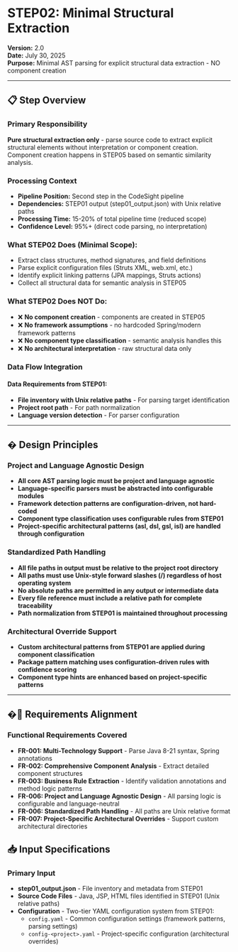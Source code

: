 # STEP02: Minimal Structural Extraction

**Version:** 2.0  
**Date:** July 30, 2025  
**Purpose:** Minimal AST parsing for explicit structural data extraction - NO component creation

---

## 📋 Step Overview

### **Primary Responsibility**
**Pure structural extraction only** - parse source code to extract explicit structural elements without interpretation or component creation. Component creation happens in STEP05 based on semantic similarity analysis.

### **Processing Context**
- **Pipeline Position:** Second step in the CodeSight pipeline  
- **Dependencies:** STEP01 output (step01_output.json) with Unix relative paths
- **Processing Time:** 15-20% of total pipeline time (reduced scope)
- **Confidence Level:** 95%+ (direct code parsing, no interpretation)

### **What STEP02 Does (Minimal Scope):**
- Extract class structures, method signatures, and field definitions
- Parse explicit configuration files (Struts XML, web.xml, etc.)
- Identify explicit linking patterns (JPA mappings, Struts actions)
- Collect all structural data for semantic analysis in STEP05

### **What STEP02 Does NOT Do:**
- ❌ **No component creation** - components are created in STEP05
- ❌ **No framework assumptions** - no hardcoded Spring/modern framework patterns
- ❌ **No component type classification** - semantic analysis handles this
- ❌ **No architectural interpretation** - raw structural data only

### **Data Flow Integration**

#### **Data Requirements from STEP01:**
- **File inventory with Unix relative paths** - For parsing target identification
- **Project root path** - For path normalization
- **Language version detection** - For parser configuration

---

## �️ Design Principles

### **Project and Language Agnostic Design**
- **All core AST parsing logic must be project and language agnostic**
- **Language-specific parsers must be abstracted into configurable modules**
- **Framework detection patterns are configuration-driven, not hard-coded**
- **Component type classification uses configurable rules from STEP01**
- **Project-specific architectural patterns (asl, dsl, gsl, isl) are handled through configuration**

### **Standardized Path Handling**
- **All file paths in output must be relative to the project root directory**
- **All paths must use Unix-style forward slashes (/) regardless of host operating system**
- **No absolute paths are permitted in any output or intermediate data**
- **Every file reference must include a relative path for complete traceability**
- **Path normalization from STEP01 is maintained throughout processing**

### **Architectural Override Support**
- **Custom architectural patterns from STEP01 are applied during component classification**
- **Package pattern matching uses configuration-driven rules with confidence scoring**
- **Component type hints are enhanced based on project-specific patterns**

---

## �🎯 Requirements Alignment

### **Functional Requirements Covered**
- **FR-001: Multi-Technology Support** - Parse Java 8-21 syntax, Spring annotations
- **FR-002: Comprehensive Component Analysis** - Extract detailed component structures
- **FR-003: Business Rule Extraction** - Identify validation annotations and method logic patterns
- **FR-006: Project and Language Agnostic Design** - All parsing logic is configurable and language-neutral
- **FR-006: Standardized Path Handling** - All paths are Unix relative format
- **FR-007: Project-Specific Architectural Overrides** - Support custom architectural directories


## 📥 Input Specifications

### **Primary Input**
- **step01_output.json** - File inventory and metadata from STEP01
- **Source Code Files** - Java, JSP, HTML files identified in STEP01 (Unix relative paths)
- **Configuration** - Two-tier YAML configuration system from STEP01:
  - `config.yaml` - Common configuration settings (framework patterns, parsing settings)
  - `config-<project>.yaml` - Project-specific configuration (architectural overrides)

